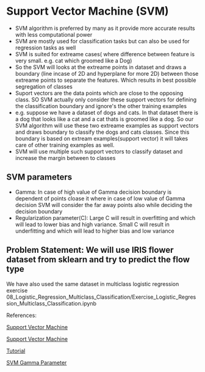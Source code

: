 
# Support Vector Machine (SVM)
* SVM algorithm is preferred by many as it provide more accurate results with less computational power
* SVM are mostly used for classification tasks but can also be used for regression tasks as well
* SVM is suited for extreame cases( where difference between feature is very small. e.g. cat which groomed like a Dog)
* So the SVM will looks at the extreame points in dataset and draws a boundary (line incase of 2D and hyperplane for more 2D) between those extreame points to separate the features. Which results in best possible segregation of classes
* Suport vectors are the data points which are close to the opposing class. SO SVM actually only consider these support vectors for defining the classification boundary and ignore's the other training examples
* e.g. suppose we have a dataset of dogs and cats. In that dataset there is a dog that looks like a cat and a cat thats is groomed like a dog. So our SVM algorithm will use these two extreame examples as support vectors and draws boundary to classify the dogs and cats classes. Since this boundary is based on extream examples(support vector) it will takes care of other training examples as well.
* SVM will use multiple such support vectors to classify dataset and increase the margin between to classes

## SVM parameters
* Gamma: In case of high value of Gamma decision boundary is dependent of points cloase it where in case of low value of Gamma decision SVM will consider the far away points also while deciding the decision boundary
* Regularization parameter(C): Large C will result in overfitting and which will lead to lower bias and high variance. Small C will result in underfitting and which will lead to higher bias and low variance

## Problem Statement: We will use IRIS flower dataset from sklearn and try to predict the flow type

We have also used the same dataset in multiclass logistic regression exercise
08_Logistic_Regression_Multiclass_Classification/Exercise_Logistic_Regression_Multiclass_Classification.ipynb

References:

[Support Vector Machine](https://youtu.be/FB5EdxAGxQg)

[Support Vector Machine](https://youtu.be/Y6RRHw9uN9o)

[Tutorial](https://towardsdatascience.com/support-vector-machine-introduction-to-machine-learning-algorithms-934a444fca47)

[SVM Gamma Parameter](https://youtu.be/m2a2K4lprQw)
